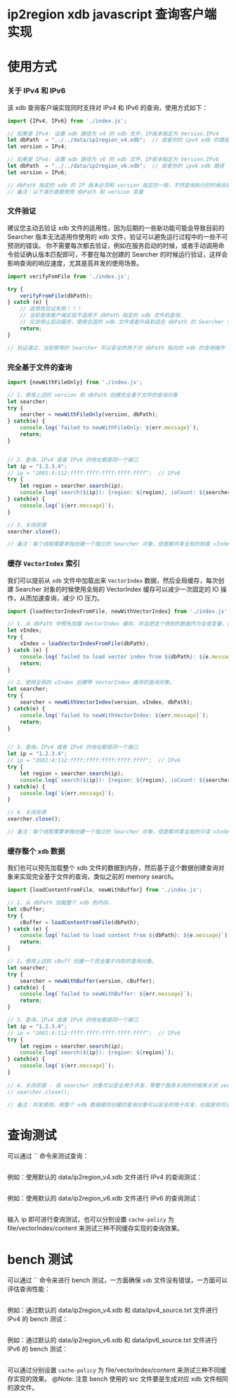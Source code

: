 # ip2region xdb javascript 查询客户端实现

# 使用方式

### 关于 IPv4 和 IPv6
该 xdb 查询客户端实现同时支持对 IPv4 和 IPv6 的查询，使用方式如下：
```javascript
import {IPv4, IPv6} from './index.js';

// 如果是 IPv4: 设置 xdb 路径为 v4 的 xdb 文件，IP版本指定为 Version.IPv4
let dbPath  = "../../data/ip2region_v4.xdb";  // 或者你的 ipv4 xdb 的路径
let version = IPv4;

// 如果是 IPv6: 设置 xdb 路径为 v6 的 xdb 文件，IP版本指定为 Version.IPv6
let dbPath  = "../../data/ip2region_v6.xdb";  // 或者你的 ipv6 xdb 路径
let version = IPv6;

// dbPath 指定的 xdb 的 IP 版本必须和 version 指定的一致，不然查询执行的时候会报错
// 备注：以下演示直接使用 dbPath 和 version 变量
```

### 文件验证
建议您主动去验证 xdb 文件的适用性，因为后期的一些新功能可能会导致目前的 Searcher 版本无法适用你使用的 xdb 文件，验证可以避免运行过程中的一些不可预测的错误。 你不需要每次都去验证，例如在服务启动的时候，或者手动调用命令验证确认版本匹配即可，不要在每次创建的 Searcher 的时候运行验证，这样会影响查询的响应速度，尤其是高并发的使用场景。
```javascript
import verifyFomFile from './index.js';

try {
    verifyFromFile(dbPath);
} catch (e) {
    // 适用性验证失败！！！
    // 当前查询客户端实现不适用于 dbPath 指定的 xdb 文件的查询.
    // 应该停止启动服务，使用合适的 xdb 文件或者升级到适合 dbPath 的 Searcher 实现。
    return;
}

// 验证通过，当前使用的 Searcher 可以安全的用于对 dbPath 指向的 xdb 的查询操作
```

### 完全基于文件的查询

```javascript
import {newWithFileOnly} from './index.js';

// 1，使用上述的 version 和 dbPath 创建完全基于文件的查询对象
let searcher;
try {
    searcher = newWithFileOnly(version, dbPath);
} catch(e) {
    console.log(`failed to newWithFileOnly: ${err.message}`);
    return;
}


// 2、查询，IPv4 或者 IPv6 的地址都是同一个接口
let ip = "1.2.3.4";
// ip = "2001:4:112:ffff:ffff:ffff:ffff:ffff";  // IPv6
try {
    let region = searcher.search(ip);
    console.log(`search(${ip}): {region: ${region}, ioCount: ${searcher.getIOCount()}}`);
} catch(e) {
    console.log(`${err.message}`);
}

// 3、关闭资源
searcher.close();

// 备注：每个线程需要单独创建一个独立的 Searcher 对象，但是都共享全局的制度 vIndex 缓存。
```

### 缓存 `VectorIndex` 索引

我们可以提前从 `xdb` 文件中加载出来 `VectorIndex` 数据，然后全局缓存，每次创建 Searcher 对象的时候使用全局的 VectorIndex 缓存可以减少一次固定的 IO 操作，从而加速查询，减少 IO 压力。
```javascript
import {loadVectorIndexFromFile, newWithVectorIndex} from './index.js';

// 1、从 dbPath 中预先加载 VectorIndex 缓存，并且把这个得到的数据作为全局变量，后续反复使用。
let vIndex;
try {
    vIndex = loadVectorIndexFromFile(dbPath);
} catch (e) {
    console.log(`failed to load vector index from ${dbPath}: ${e.message}`);
    return;
}

// 2、使用全局的 vIndex 创建带 VectorIndex 缓存的查询对象。
let searcher;
try {
    searcher = newWithVectorIndex(version, vIndex, dbPath);
} catch(e) {
    console.log(`failed to newWithVectorIndex: ${err.message}`);
    return;
}


// 3、查询，IPv4 或者 IPv6 的地址都是同一个接口
let ip = "1.2.3.4";
// ip = "2001:4:112:ffff:ffff:ffff:ffff:ffff";  // IPv6
try {
    let region = searcher.search(ip);
    console.log(`search(${ip}): {region: ${region}, ioCount: ${searcher.getIOCount()}}`);
} catch(e) {
    console.log(`${err.message}`);
}

// 4、关闭资源
searcher.close();

// 备注：每个线程需要单独创建一个独立的 Searcher 对象，但是都共享全局的只读 vIndex 缓存。
```

### 缓存整个 `xdb` 数据

我们也可以预先加载整个 xdb 文件的数据到内存，然后基于这个数据创建查询对象来实现完全基于文件的查询，类似之前的 memory search。
```javascript
import {loadContentFromFile, newWithBuffer} from './index.js';

// 1、从 dbPath 加载整个 xdb 到内存。
let cBuffer;
try {
    cBuffer = loadContentFromFile(dbPath);
} catch (e) {
    console.log(`failed to load content from ${dbPath}: ${e.message}`);
    return;
}

// 2、使用上述的 cBuff 创建一个完全基于内存的查询对象。
let searcher;
try {
    searcher = newWithBuffer(version, cBuffer);
} catch(e) {
    console.log(`failed to newWithBuffer: ${err.message}`);
    return;
}

// 3、查询，IPv4 或者 IPv6 的地址都是同一个接口
let ip = "1.2.3.4";
// ip = "2001:4:112:ffff:ffff:ffff:ffff:ffff";  // IPv6
try {
    let region = searcher.search(ip);
    console.log(`search(${ip}): {region: ${region}`);
} catch(e) {
    console.log(`${err.message}`);
}
        
// 4、关闭资源 - 该 searcher 对象可以安全用于并发，等整个服务关闭的时候再关闭 searcher
// searcher.close();

// 备注：并发使用，用整个 xdb 数据缓存创建的查询对象可以安全的用于并发，也就是你可以把这个 searcher 对象做成全局对象去跨线程访问。
```


# 查询测试

可以通过 `` 命令来测试查询：
```bash
```

例如：使用默认的 data/ip2region_v4.xdb 文件进行 IPv4 的查询测试：
```bash
```

例如：使用默认的 data/ip2region_v6.xdb 文件进行 IPv6 的查询测试：
```bash
```

输入 ip 即可进行查询测试，也可以分别设置 `cache-policy` 为 file/vectorIndex/content 来测试三种不同缓存实现的查询效果。


# bench 测试

可以通过 `` 命令来进行 bench 测试，一方面确保 `xdb` 文件没有错误，一方面可以评估查询性能：
```bash
```

例如：通过默认的 data/ip2region_v4.xdb 和 data/ipv4_source.txt 文件进行 IPv4 的 bench 测试：
```bash
```

例如：通过默认的 data/ip2region_v6.xdb 和 data/ipv6_source.txt 文件进行 IPv6 的 bench 测试：
```bash
```

可以通过分别设置 `cache-policy` 为 file/vectorIndex/content 来测试三种不同缓存实现的效果。
@Note: 注意 bench 使用的 src 文件要是生成对应 xdb 文件相同的源文件。
